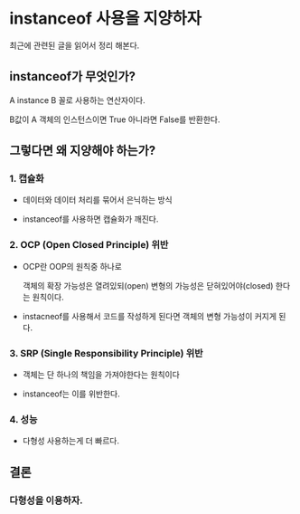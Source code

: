 # instanceof 사용을 지양하자 
최근에 관련된 글을 읽어서 정리 해본다.
## instanceof가 무엇인가?

A instance B 꼴로 사용하는 연산자이다.

B값이 A 객체의 인스턴스이면 True
아니라면 False를 반환한다.
## 그렇다면 왜 지양해야 하는가?

### 1. 캡슐화
* 데이터와 데이터 처리를 묶어서 은닉하는 방식

* instanceof를 사용하면 캡슐화가 깨진다.


### 2. OCP (Open Closed Principle) 위반
* OCP란 OOP의 원칙중 하나로 
    
    객체의 확장 가능성은 열려있되(open) 변형의 가능성은 닫혀있어야(closed) 한다는 원칙이다.    
* instacneof를 사용해서 코드를 작성하게 된다면 객체의 변형 가능성이 커지게 된다.

### 3. SRP (Single Responsibility Principle) 위반
* 객체는 단 하나의 책임을 가져야한다는 원칙이다

* instanceof는 이를 위반한다.

### 4. 성능
* 다형성 사용하는게 더 빠르다.

## 결론
### 다형성을 이용하자.
